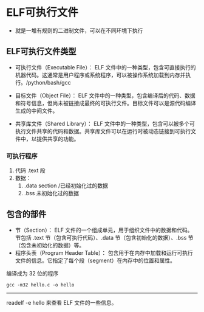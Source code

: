 # ELF可执行文件

- 就是一堆有规则的二进制文件，可以在不同环境下执行

## ELF可执行文件类型

- 可执行文件（Executable File）： ELF 文件中的一种类型，包含可直接执行的机器代码。这通常是用户程序或系统程序，可以被操作系统加载到内存并执行。/python/bash/gcc

- 目标文件（Object File）： ELF 文件中的一种类型，包含编译后的代码、数据和符号信息，但尚未被链接成最终的可执行文件。目标文件可以是源代码编译生成的中间文件。

- 共享库文件（Shared Library）： ELF 文件中的一种类型，包含可以被多个可执行文件共享的代码和数据。共享库文件可以在运行时被动态链接到可执行文件中，以提供共享的功能。

### 可执行程序

1. 代码 .text 段
2. 数据：
    1. .data section /已经初始化过的数据
    2. .bss 未初始化过的数据

## 包含的部件

- 节（Section）： ELF 文件的一个组成单元，用于组织文件中的数据和代码。节包括 .text 节（包含可执行代码）、.data 节（包含初始化的数据）、.bss 节（包含未初始化的数据）等。
- 程序头表（Program Header Table）： 包含用于在内存中加载和运行可执行文件的信息。它指定了每个段（segment）在内存中的位置和属性。

编译成为 32 位的程序

    gcc -m32 hello.c -o hello
---
   readelf -e hello   来查看 ELF 文件的一些信息。
